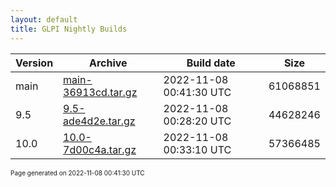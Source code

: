 ```yaml
---
layout: default
title: GLPI Nightly Builds
---
```


Version|Archive|Build date|Size
---|---|---|---
main|[main-36913cd.tar.gz](main-36913cd.tar.gz)|2022-11-08 00:41:30 UTC|61068851
9.5|[9.5-ade4d2e.tar.gz](9.5-ade4d2e.tar.gz)|2022-11-08 00:28:20 UTC|44628246
10.0|[10.0-7d00c4a.tar.gz](10.0-7d00c4a.tar.gz)|2022-11-08 00:33:10 UTC|57366485

<font size="1">Page generated on 2022-11-08 00:41:30 UTC</font>
